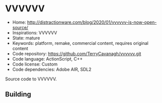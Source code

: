 # VVVVVV

- Home: http://distractionware.com/blog/2020/01/vvvvvv-is-now-open-source/
- Inspirations: VVVVVV
- State: mature
- Keywords: platform, remake, commercial content, requires original content
- Code repository: https://github.com/TerryCavanagh/vvvvvv.git
- Code language: ActionScript, C++
- Code license: Custom
- Code dependencies: Adobe AIR, SDL2

Source code to VVVVVV.

## Building

